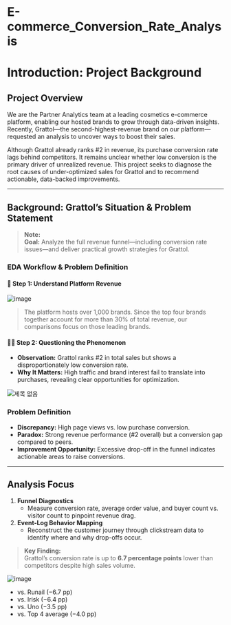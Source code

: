 # E-commerce_Conversion_Rate_Analysis
# Introduction: Project Background 

## Project Overview
We are the Partner Analytics team at a leading cosmetics e-commerce platform, enabling our hosted brands to grow through data-driven insights. Recently, Grattol—the second-highest-revenue brand on our platform—requested an analysis to uncover ways to boost their sales.

Although Grattol already ranks #2 in revenue, its purchase conversion rate lags behind competitors. It remains unclear whether low conversion is the primary driver of unrealized revenue. This project seeks to diagnose the root causes of under-optimized sales for Grattol and to recommend actionable, data-backed improvements.

---

## Background: Grattol’s Situation & Problem Statement

> **Note:**  
> **Goal:** Analyze the full revenue funnel—including conversion rate issues—and deliver practical growth strategies for Grattol.

### EDA Workflow & Problem Definition

#### 👀 Step 1: Understand Platform Revenue

![image](https://github.com/user-attachments/assets/41e654a0-92c2-4dfb-b2b8-13d20cd31a0c)

> The platform hosts over 1,000 brands. Since the top four brands together account for more than 30% of total revenue, our comparisons focus on those leading brands.

#### 👀🧭 Step 2: Questioning the Phenomenon  
- **Observation:** Grattol ranks #2 in total sales but shows a disproportionately low conversion rate.  
- **Why It Matters:** High traffic and brand interest fail to translate into purchases, revealing clear opportunities for optimization.

![제목 없음](https://github.com/user-attachments/assets/2acc38c0-4402-49aa-8b72-90ffa058c77a)


### Problem Definition
- **Discrepancy:** High page views vs. low purchase conversion.  
- **Paradox:** Strong revenue performance (#2 overall) but a conversion gap compared to peers.  
- **Improvement Opportunity:** Excessive drop-off in the funnel indicates actionable areas to raise conversions.

---

## Analysis Focus
1. **Funnel Diagnostics**  
   - Measure conversion rate, average order value, and buyer count vs. visitor count to pinpoint revenue drag.  
2. **Event-Log Behavior Mapping**  
   - Reconstruct the customer journey through clickstream data to identify where and why drop-offs occur.

> **Key Finding:**  
> Grattol’s conversion rate is up to **6.7 percentage points** lower than competitors despite high sales volume.

![image](https://github.com/user-attachments/assets/6afb912f-44af-4019-85b4-05a3b225abd7)

- vs. Runail (−6.7 pp)  
- vs. Irisk (−6.4 pp)  
- vs. Uno (−3.5 pp)  
- vs. Top 4 average (−4.0 pp)
